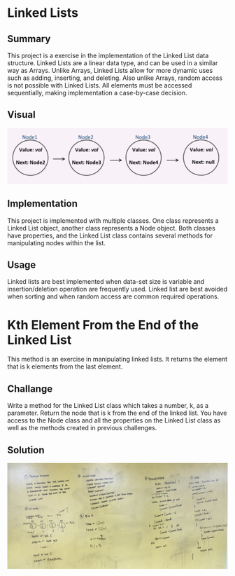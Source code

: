 ﻿# Linked Lists

## Summary

This project is a exercise in the implementation of the Linked List data structure.
Linked Lists are a linear data type, and can be used in a similar way as Arrays.
Unlike Arrays, Linked Lists allow for more dynamic uses such as adding, inserting, and deleting.
Also unlike Arrays, random access is not possible with Linked Lists. All elements must be accessed
sequentially, making implementation a case-by-case decision.

## Visual

![linked_list](../../assets/linked_list.PNG)

## Implementation

This project is implemented with multiple classes. One class represents a Linked List object,
another class represents a Node object. Both classes have properties, and the Linked List class
contains several methods for manipulating nodes within the list.

## Usage

Linked lists are best implemented when data-set size is variable and insertion/deletion operation are frequently used.
Linked list are best avoided when sorting and when random access are common required operations.


# Kth Element From the End of the Linked List

This method is an exercise in manipulating linked lists. 
It returns the element that is k elements from the last element.

## Challange

Write a method for the Linked List class which takes a number, k, as a parameter.
Return the node that is k from the end of the linked list. You have access to the Node class and 
all the properties on the Linked List class as well as the methods created in previous challenges. ​

## Solution

![kth_Element](../../assets/kth_element.jpg)

